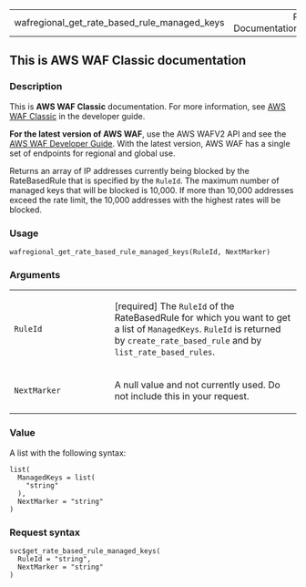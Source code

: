 <table style="width: 100%;">
<tbody>
<tr class="odd">
<td>wafregional_get_rate_based_rule_managed_keys</td>
<td style="text-align: right;">R Documentation</td>
</tr>
</tbody>
</table>

## This is AWS WAF Classic documentation

### Description

This is **AWS WAF Classic** documentation. For more information, see
[AWS WAF
Classic](https://docs.aws.amazon.com/waf/latest/developerguide/classic-waf-chapter.html)
in the developer guide.

**For the latest version of AWS WAF**, use the AWS WAFV2 API and see the
[AWS WAF Developer
Guide](https://docs.aws.amazon.com/waf/latest/developerguide/waf-chapter.html).
With the latest version, AWS WAF has a single set of endpoints for
regional and global use.

Returns an array of IP addresses currently being blocked by the
RateBasedRule that is specified by the `RuleId`. The maximum number of
managed keys that will be blocked is 10,000. If more than 10,000
addresses exceed the rate limit, the 10,000 addresses with the highest
rates will be blocked.

### Usage

    wafregional_get_rate_based_rule_managed_keys(RuleId, NextMarker)

### Arguments

<table>
<colgroup>
<col style="width: 35%" />
<col style="width: 65%" />
</colgroup>
<tbody>
<tr class="odd">
<td><code
id="wafregional_get_rate_based_rule_managed_keys_:_RuleId">RuleId</code></td>
<td><p>[required] The <code>RuleId</code> of the RateBasedRule for which
you want to get a list of <code>ManagedKeys</code>. <code>RuleId</code>
is returned by <code>create_rate_based_rule</code> and by
<code>list_rate_based_rules</code>.</p></td>
</tr>
<tr class="even">
<td><code
id="wafregional_get_rate_based_rule_managed_keys_:_NextMarker">NextMarker</code></td>
<td><p>A null value and not currently used. Do not include this in your
request.</p></td>
</tr>
</tbody>
</table>

### Value

A list with the following syntax:

    list(
      ManagedKeys = list(
        "string"
      ),
      NextMarker = "string"
    )

### Request syntax

    svc$get_rate_based_rule_managed_keys(
      RuleId = "string",
      NextMarker = "string"
    )
